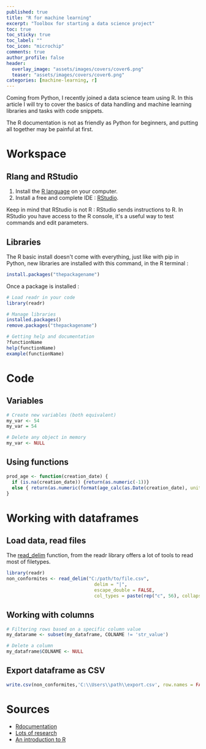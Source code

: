 ```yaml
---
published: true
title: "R for machine learning"
excerpt: "Toolbox for starting a data science project"
toc: true
toc_sticky: true
toc_label: ""
toc_icon: "microchip"
comments: true
author_profile: false
header:
  overlay_image: "assets/images/covers/cover6.png"
  teaser: "assets/images/covers/cover6.png"
categories: [machine-learning, r]
---
```


Coming from Python, I recently joined a data science team using R. In this article I will try to cover the basics of data handling and machine learning libraries and tasks with code snippets.

The R documentation is not as friendly as Python for beginners, and putting all together may be painful at first.

# Workspace

## Rlang and RStudio

1. Install the [R language](https://cran.r-project.org/) on your computer.
2. Install a free and complete IDE : [RStudio](https://www.rstudio.com/products/rstudio/#Desktop).

Keep in mind that RStudio is not R : RStudio sends instructions to R. In RStudio you have access to the R console, it's a useful way to test commands and edit parameters.

## Libraries

The R basic install doesn't come with everything, just like with pip in Python, new libraries are installed with this command, in the R terminal :

```r
install.packages("thepackagename")
```

Once a package is installed :

```r
# Load readr in your code
library(readr)

# Manage libraries
installed.packages()
remove.packages("thepackagename")

# Getting help and documentation
?functionName
help(functionName)
example(functionName)
```

# Code

## Variables

```r
# Create new variables (both equivalent)
my_var <- 54
my_var = 54  

# Delete any object in memory
my_var <- NULL
```

## Using functions

```r
prod_age <- function(creation_date) {
  if (is.na(creation_date)) {return(as.numeric(-1))}
  else { return(as.numeric(format(age_calc(as.Date(creation_date), units='years'), digits = 5, nsmall=2)))}
}
```

# Working with dataframes

## Load data, read files

The [read_delim](https://www.rdocumentation.org/packages/readr/versions/1.3.1/topics/read_delim) function, from the readr library offers a lot of tools to read most of filetypes.

```r
library(readr)
non_conformites <- read_delim("C:/path/to/file.csv",
                                delim = "|",
                                escape_double = FALSE,
                                col_types = paste(rep("c", 56), collapse = ''))
```

## Working with columns

```r
# Filtering rows based on a specific column value
my_datarame <- subset(my_dataframe, COLNAME != 'str_value')

# Delete a column
my_dataframe$COLNAME <- NULL
```

## Export dataframe as CSV

```r
write.csv(non_conformites,'C:\\Users\\path\\export.csv', row.names = FALSE)
```

# Sources

- [Rdocumentation](https://www.rdocumentation.org)
- [Lots of research](https://www.ecosia.org/)
- [An introduction to R](https://cran.r-project.org/)
